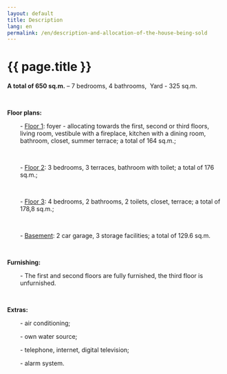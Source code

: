 ```yaml
---
layout: default
title: Description
lang: en
permalink: /en/description-and-allocation-of-the-house-being-sold
---
```

<h1 class="title">{{ page.title }}</h1>
<div class="clear"></div>
<p><strong>A total of  650 sq.m.</strong> – 7 bedrooms, 4 bathrooms,&nbsp; Yard - 325 sq.m.</p>
<p>&nbsp;</p>
<p><strong>Floor plans:</strong></p>
<p style="padding-left: 30px;">- <a title="Download the plan of floor 1" href="/static/plans/www.YourGoldenSandsHouse.com-first-floor-2320x1950.jpg">Floor 1</a>: foyer - allocating towards the first, second or third floors, living room, vestibule with a fireplace, kitchen with a dining room, bathroom, closet, summer terrace; a total of 164 sq.m.;</p>
<p style="padding-left: 30px;">&nbsp;</p>
<p style="padding-left: 30px;">- <a title="Download the plan of floor 2" href="/static/plans/www.YourGoldenSandsHouse.com-second-floor-2068x1704.jpg">Floor 2</a>: 3 bedrooms, 3 terraces, bathroom with toilet; a total of 176 sq.m.;</p>
<p style="padding-left: 30px;">&nbsp;</p>
<p style="padding-left: 30px;">- <a title="Download the plan of floor 3" href="/static/plans/www.YourGoldenSandsHouse.com-third-floor-2046x1710.jpg">Floor 3</a>: 4 bedrooms, 2 bathrooms, 2 toilets, closet, terrace; a total of 178,8 sq.m.;</p>
<p style="padding-left: 30px;">&nbsp;</p>
<p style="padding-left: 30px;">- <a title="Download the plan of the basement" href="/static/plans/www.YourGoldenSandsHouse.com-basement-1809x2431.jpg">Basement</a>: 2 car garage, 3 storage facilities; a total of 129.6 sq.m.</p>
<p>&nbsp;</p>
<p><strong>Furnishing:</strong></p>
<p style="padding-left: 30px;">- The first and second floors are fully furnished, the third floor is unfurnished.</p>
<p>&nbsp;</p>
<p><strong>Extras:</strong></p>
<p style="padding-left: 30px;">- air conditioning;</p>
<p style="padding-left: 30px;">- own water source;</p>
<p style="padding-left: 30px;">- telephone, internet, digital television;</p>
<p style="padding-left: 30px;">- alarm system.</p>